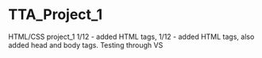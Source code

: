 # TTA_Project_1
HTML/CSS project_1
1/12 - added HTML tags, 
1/12 - added HTML tags, also added head and body tags.
Testing through VS